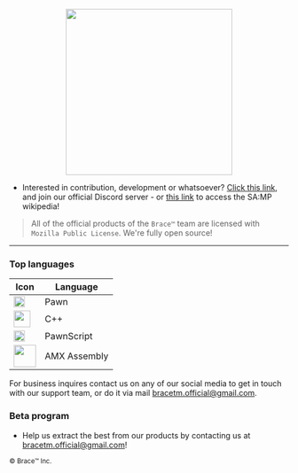 <p align="center">
  <img width="300" align="center" src="https://cdn.discordapp.com/attachments/1130879376423145522/1135959110056149002/BRACETEAM_-_Copy.png?ex=665be89c&is=665a971c&hm=8249ef06c6cffda17ffe2b99b1d0c800f1d4c98867dc22e88ea3163120cc9370&">
</p>


- Interested in contribution, development or whatsoever? [Click this link](https://discord.gg/k54r9YVY8R), and join our official Discord server - or [this link](https://github.com/bracetm/samp-wiki) to access the SA:MP wikipedia!

> All of the official products of the `Brace™` team are licensed with `Mozilla Public License`. We're fully open source!

--------------------------------------------------------------------------------------------------------------------------------

### Top languages

| Icon | Language |
|----------------------------------|----------------------------------|
| <img src= "https://cdn.discordapp.com/attachments/1130879376423145522/1135928708901904434/Pawn_logo.png" width=20 align="center"> | Pawn |
| <img src= "https://cdn.discordapp.com/attachments/1130879376423145522/1135929045473824838/ISO_C_Logo.svg.png" width=30 align="center"> | C++ |
| <img src= "https://cdn.discordapp.com/attachments/1130879376423145522/1134837198336819240/chess-game-piece-clipart-design-illustration-free-png.png" width=20 align="center"> | PawnScript |
| <img src= "https://cdn.discordapp.com/attachments/1130879376423145522/1141807430406258718/asm.png" width=40 align="center"> | AMX Assembly |

For business inquires contact us on any of our social media to get in touch with our support team, or do it via mail bracetm.official@gmail.com.


### Beta program
- Help us extract the best from our products by contacting us at bracetm.official@gmail.com!

<sub>©️ Brace™️ Inc.</sub>
